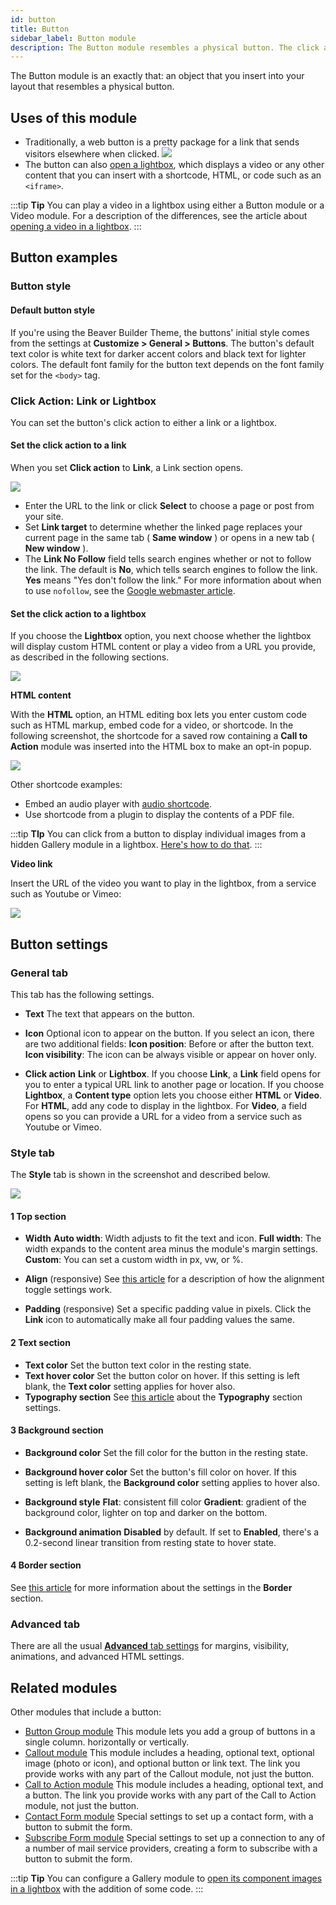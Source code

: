 ```yaml
---
id: button
title: Button
sidebar_label: Button module
description: The Button module resembles a physical button. The click action is either a link or a lightbox, where you can add custom HTML or embed a video.
---
```


The Button module is an exactly that: an object that you insert into your layout that resembles a physical button.

## Uses of this module

- Traditionally, a web button is a pretty package for a link that sends visitors elsewhere when clicked.
  ![](/img/button-module-with-link.jpg)
- The button can also [open a lightbox](#set-the-click-action-to-a-lightbox), which displays a video or any other content that you can insert with a shortcode, HTML, or code such as an `<iframe>`.

:::tip **Tip**
You can play a video in a lightbox using either a Button module or a Video module. For a description of the differences, see the article about [opening a video in a lightbox](/beaver-builder/layouts/modules/video/open-a-video-in-a-lightbox.md).
:::

## Button examples

### Button style

#### Default button style

If you're using the Beaver Builder Theme, the buttons' initial style comes from the settings at **Customize > General > Buttons**. The button's default text color
is white text for darker accent colors and black text for lighter colors. The
default font family for the button text depends on the font family set for the
`<body>` tag.

### Click Action: Link or Lightbox

You can set the button's click action to either a link or a lightbox.

#### Set the click action to a link

When you set **Click action** to **Link**, a Link section opens.

![](/img/button-2.png)

- Enter the URL to the link or click **Select** to choose a page or post from your site.
- Set **Link target** to determine whether the linked page replaces your current page in the same tab ( **Same window** ) or opens in a new tab ( **New window** ).
- The **Link No Follow** field tells search engines whether or not to follow the link. The default is **No**, which tells search engines to follow the link. **Yes** means "Yes don't follow the link." For more information about when to use `nofollow`, see the [Google webmaster article](https://support.google.com/webmasters/answer/96569?hl=en).

#### Set the click action to a lightbox

If you choose the **Lightbox** option, you next choose whether the lightbox will display custom HTML content or play a video from a URL you provide, as described in the following sections.

![](/img/button-3.png)

**HTML content**

With the **HTML** option, an HTML editing box lets you enter custom code such as HTML markup, embed code for a video, or shortcode. In the following screenshot, the shortcode for a saved row containing a **Call to Action** module was inserted into the HTML box to make an opt-in popup.

![](/img/button-4.jpg)

Other shortcode examples:

- Embed an audio player with [audio shortcode](https://wordpress.org/support/article/audio-shortcode/).
- Use shortcode from a plugin to display the contents of a PDF file.

:::tip **TIp**
You can click from a button to display individual images from a hidden Gallery module in a lightbox. [Here's how to do that](/beaver-builder/layouts/modules/gallery/open-a-gallery-lightbox-on-button-click.md).
:::

**Video link**

Insert the URL of the video you want to play in the lightbox, from a service such as Youtube or Vimeo:

![](/img/button-5.jpg)

## Button settings

### General tab

This tab has the following settings.

- **Text**
  The text that appears on the button.

- **Icon**
  Optional icon to appear on the button. If you select an icon, there are two
  additional fields:
  **Icon position**: Before or after the button text.
  **Icon visibility**: The icon can be always visible or appear on hover only.

- **Click action**
  **Link** or **Lightbox**.
  If you choose **Link**, a **Link** field opens for you to enter a typical URL link to another page or location.
  If you choose **Lightbox**, a **Content type** option lets you choose either **HTML** or **Video**.
  For **HTML**, add any code to display in the lightbox.
  For **Video**, a field opens so you can provide a URL for a video from a service such as Youtube or Vimeo.

### Style tab

The **Style** tab is shown in the screenshot and described below.

![](/img/button-6.png)

#### 1 Top section

- **Width**
  **Auto width**: Width adjusts to fit the text and icon.
  **Full width**: The width expands to the content area minus the module's
  margin settings.
  **Custom**:
  You can set a custom width in px, vw, or %.

- **Align** (responsive)
  See [this article](basics/typography.md#align) for a description of how the alignment toggle settings work.

- **Padding** (responsive)
  Set a specific padding value in pixels. Click the **Link** icon to
  automatically make all four padding values the same.

#### 2 Text section

- **Text color**
  Set the button text color in the resting state.
- **Text hover color**
  Set the button color on hover. If this setting is left blank, the **Text
  color** setting applies for hover also.
- **Typography section**
  See [this article](basics/typography.md) about the **Typography** section settings.

#### 3 Background section

- **Background color**
  Set the fill color for the button in the resting state.

- **Background hover color**
  Set the button's fill color on hover. If this setting is left blank, the
  **Background color** setting applies to hover also.

- **Background style**
  **Flat**: consistent fill color
  **Gradient**: gradient of the background color, lighter on top and darker on
  the bottom.

- **Background animation**
  **Disabled** by default. If set to **Enabled**, there's a 0.2-second linear
  transition from resting state to hover state.

#### 4 Border section

See [this article](basics/border.md) for more information about the settings in the
**Border** section.

### Advanced tab

There are all the usual [**Advanced** tab settings](/beaver-builder/layouts/advanced-tab/index.md) for margins, visibility, animations, and advanced HTML settings.

## Related modules

Other modules that include a button:

- [Button Group module](/beaver-builder/layouts/modules/button-group.md)
  This module lets you add a group of buttons in a single column. horizontally or vertically.
- [Callout module](/beaver-builder/layouts/modules/callout-and-call-to-action.md)
  This module includes a heading, optional text, optional image (photo or icon),
  and optional button or link text. The link you provide works with any part of
  the Callout module, not just the button.
- [Call to Action module](/beaver-builder/layouts/modules/callout-and-call-to-action.md)
  This module includes a heading, optional text, and a button. The link you provide works with any part of the Call to Action module, not just the button.
- [Contact Form module](/beaver-builder/layouts/modules/contact-form/contact-form.md)
  Special settings to set up a contact form, with a button to submit the form.
- [Subscribe Form module](/beaver-builder/layouts/modules/subscribe-form/subscribe-form.md)
  Special settings to set up a connection to any of a number of mail service providers, creating a form to subscribe with a button to submit the form.

:::tip **Tip**
You can configure a Gallery module to [open its component images in a lightbox](/beaver-builder/layouts/modules/gallery/open-a-gallery-lightbox-on-button-click.md) with the addition of some code.
:::
